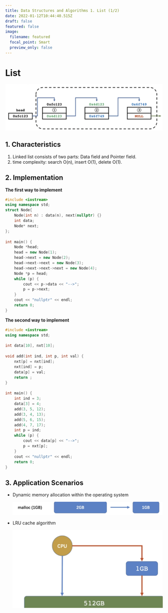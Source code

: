 ```yaml
---
title: Data Structures and Algorithms 1. List (1/2)
date: 2022-01-12T10:44:40.515Z
draft: false
featured: false
image:
  filename: featured
  focal_point: Smart
  preview_only: false
---
```

# List

![](p1.png)

## 1. Characteristics

1. Linked list consists of two parts: Data field and Pointer field.
2. time complexity: search O(n), insert O(1), delete O(1).

## 2. Implementation

**The first way to implement**

```cpp
#include <iostream>
using namespace std;
struct Node{
	Node(int n) : data(n), next(nullptr) {}
	int data;
	Node* next;
};

int main() {
	Node *head;
	head = new Node(1);
	head->next = new Node(2);
	head->next->next = new Node(3);
	head->next->next->next = new Node(4);
	Node *p = head;
	while (p) {
		cout << p->data << "-->";
		p = p->next;
	}
	cout << "nullptr" << endl;
	return 0;
}
```

**The second way to implement**

```cpp
#include <iostream>
using namespace std;

int data[10], nxt[10];

void add(int ind, int p, int val) {
	nxt[p] = nxt[ind];
	nxt[ind] = p;
	data[p] = val;
	return ;
}

int main() {
	int ind = 3;
	data[3] = 4;
	add(3, 5, 12);
	add(3, 4, 13);
	add(5, 6, 15);
	add(4, 7, 17);
	int p = ind;
	while (p) {
		cout << data[p] << "-->";
		p = nxt[p];
	}
	cout << "nullptr" << endl;
	return 0;
}
```

## 3. Application Scenarios

* Dynamic memory allocation within the operating system

  ![](screen-shot-2022-01-12-at-5.55.04-pm.png)
* LRU cache algorithm

  ![](screen-shot-2022-01-12-at-5.57.04-pm.png)